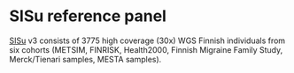# SISu reference panel

[SISu](http://sisuproject.fi/) v3 consists of 3775 high coverage \(30x\) WGS Finnish individuals from six cohorts \(METSIM, FINRISK, Health2000, Finnish Migraine Family Study, Merck/Tienari samples, MESTA samples\). 



